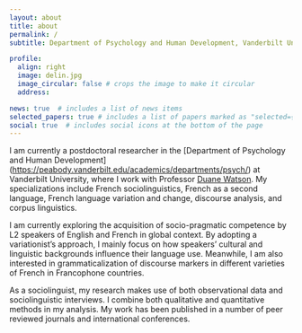 ```yaml
---
layout: about
title: about
permalink: /
subtitle: Department of Psychology and Human Development, Vanderbilt University <br> <a href='#'>delin.deng@gmail.com</a>. 

profile:
  align: right
  image: delin.jpg
  image_circular: false # crops the image to make it circular
  address:

news: true  # includes a list of news items
selected_papers: true # includes a list of papers marked as "selected={true}"
social: true  # includes social icons at the bottom of the page
---
```


I am currently a postdoctoral researcher in the [Department of Psychology and Human Development] (https://peabody.vanderbilt.edu/academics/departments/psych/) at Vanderbilt University, where I work with Professor [Duane Watson](https://www.vanderbilt.edu/psychological_sciences/bio/duane-watson). My specializations include French sociolinguistics, French as a second language, French language variation and change, discourse analysis, and corpus linguistics.

I am currently exploring the acquisition of socio-pragmatic competence by L2 speakers of English and French in global context. By adopting a variationist’s approach, I mainly focus on how speakers’ cultural and linguistic backgrounds influence their language use. Meanwhile, I am also interested in grammaticalization of discourse markers in different varieties of French in Francophone countries.

As a sociolinguist, my research makes use of both observational data and sociolinguistic interviews. I combine both qualitative and quantitative methods in my analysis. My work has been published in a number of peer reviewed journals and international conferences.
